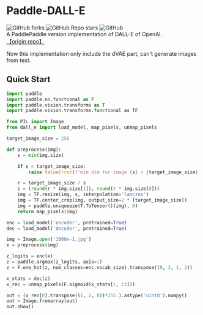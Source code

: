 # Paddle-DALL-E
![GitHub forks](https://img.shields.io/github/forks/AgentMaker/Paddle-DALL-E)
![GitHub Repo stars](https://img.shields.io/github/stars/AgentMaker/Paddle-DALL-E)
![GitHub](https://img.shields.io/github/license/AgentMaker/Paddle-DALL-E)  
A PaddlePaddle version implementation of DALL-E of OpenAI. [【origin repo】](https://github.com/openai/DALL-E)

Now this implementation only include the dVAE part, can't generate images from text.

## Quick Start
```python
import paddle
import paddle.nn.functional as F
import paddle.vision.transforms as T
import paddle.vision.transforms.functional as TF

from PIL import Image
from dall_e import load_model, map_pixels, unmap_pixels

target_image_size = 256

def preprocess(img):
    s = min(img.size)

    if s < target_image_size:
        raise ValueError(f'min dim for image {s} < {target_image_size}')

    r = target_image_size / s
    s = (round(r * img.size[1]), round(r * img.size[0]))
    img = TF.resize(img, s, interpolation='lanczos')
    img = TF.center_crop(img, output_size=2 * [target_image_size])
    img = paddle.unsqueeze(T.ToTensor()(img), 0)
    return map_pixels(img)

enc = load_model('encoder', pretrained=True)
dec = load_model('decoder', pretrained=True)

img = Image.open('1000x-1.jpg')
x = preprocess(img)

z_logits = enc(x)
z = paddle.argmax(z_logits, axis=1)
z = F.one_hot(z, num_classes=enc.vocab_size).transpose((0, 3, 1, 2))

x_stats = dec(z)
x_rec = unmap_pixels(F.sigmoid(x_stats[:, :3]))

out = (x_rec[0].transpose((1, 2, 0))*255.).astype('uint8').numpy()
out = Image.fromarray(out)
out.show()
```
